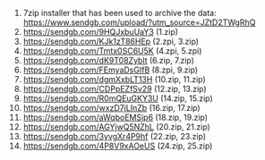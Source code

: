 1. 7zip installer that has been used to archive the data: https://www.sendgb.com/upload/?utm_source=JZtD2TWgRhQ
2. https://sendgb.com/9HQJxbuUaY3  (1.zip)
3. https://sendgb.com/KJk1zT86HEp  (2.zpi, 3.zip)
4. https://sendgb.com/Tmtx0SC6U5K  (4.zpi, 5.zpi)
5. https://sendgb.com/dK9T08Zyblt  (6.zip, 7.zip)
6. https://sendgb.com/FEmyaDsGIfB  (8.zpi, 9.zip)
7. https://sendgb.com/dgmXxbLT13H  (10.zip, 11.zip)
8. https://sendgb.com/CDPpEZfSv29  (12.zip, 13.zip)
9. https://sendgb.com/R0mQEuGKY3U  (14.zip, 15.zip)
10. https://sendgb.com/wxzD7jLInZb (16.zip, 17.zip)
11. https://sendgb.com/aWqboEMSjp6 (18.zip, 19.zip)
12. https://sendgb.com/AGYjwQ5NZhL (20.zip, 21.zip)
13. https://sendgb.com/3yvgXr4P9hf (22.zip, 23.zip)
14. https://sendgb.com/4P8V9xAOeUS (24.zip, 25.zip)
